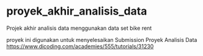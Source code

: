 # proyek_akhir_analisis_data
Projek akhir analisis data menggunakan data set bike rent

proyek ini digunakan untuk menyelesaikan Submission Proyek Analisis Data https://www.dicoding.com/academies/555/tutorials/31230
